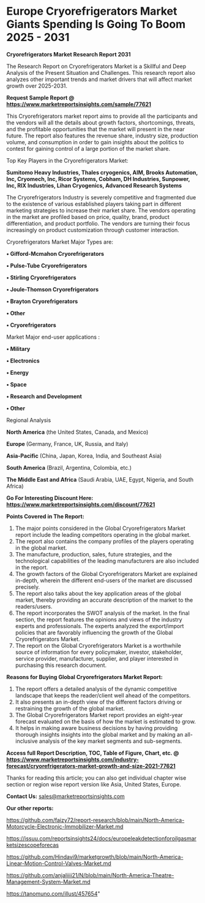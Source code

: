 # Europe Cryorefrigerators Market Giants Spending Is Going To Boom 2025 - 2031

<strong>Cryorefrigerators Market Research Report 2031</strong>

The Research Report on Cryorefrigerators Market is a Skillful and Deep Analysis of the Present Situation and Challenges. This research report also analyzes other important trends and market drivers that will affect market growth over 2025-2031.

<strong>Request Sample Report @ <a href=https://www.marketreportsinsights.com/sample/77621>https://www.marketreportsinsights.com/sample/77621</a></strong>

This Cryorefrigerators market report aims to provide all the participants and the vendors will all the details about growth factors, shortcomings, threats, and the profitable opportunities that the market will present in the near future. The report also features the revenue share, industry size, production volume, and consumption in order to gain insights about the politics to contest for gaining control of a large portion of the market share.

Top Key Players in the Cryorefrigerators Market:

<strong>Sumitomo Heavy Industries, Thales cryogenics, AIM, Brooks Automation, Inc, Cryomech, Inc, Ricor Systems, Cobham, DH Industries, Sunpower, Inc, RIX Industries, Lihan Cryogenics, Advanced Research Systems</strong>

The Cryorefrigerators Industry is severely competitive and fragmented due to the existence of various established players taking part in different marketing strategies to increase their market share. The vendors operating in the market are profiled based on price, quality, brand, product differentiation, and product portfolio. The vendors are turning their focus increasingly on product customization through customer interaction.

Cryorefrigerators Market Major Types are:

<strong>• Gifford-Mcmahon Cryorefrigerators

• Pulse-Tube Cryorefrigerators

• Stirling Cryorefrigerators

• Joule-Thomson Cryorefrigerators

• Brayton Cryorefrigerators

• Other

• Cryorefrigerators</strong>

Market Major end-user applications :

<strong>• Military

• Electronics

• Energy

• Space

• Research and Development

• Other</strong>

Regional Analysis

</u><strong><b>North America</b></strong> (the United States, Canada, and Mexico)

<strong><b>Europe </b></strong>(Germany, France, UK, Russia, and Italy)

<strong><b>Asia-Pacific</b></strong> (China, Japan, Korea, India, and Southeast Asia)

<strong><b>South America</b></strong> (Brazil, Argentina, Colombia, etc.)

<strong><b>The Middle East and Africa</b></strong> (Saudi Arabia, UAE, Egypt, Nigeria, and South Africa)

<strong>Go For Interesting Discount Here: <a href=https://www.marketreportsinsights.com/discount/77621>https://www.marketreportsinsights.com/discount/77621</a></strong>

<strong>Points Covered in The Report:</strong>
<ol>
  <li>The major points considered in the Global Cryorefrigerators Market report include the leading competitors operating in the global market.</li>
  <li>The report also contains the company profiles of the players operating in the global market.</li>
  <li>The manufacture, production, sales, future strategies, and the technological capabilities of the leading manufacturers are also included in the report.</li>
  <li>The growth factors of the Global Cryorefrigerators Market are explained in-depth, wherein the different end-users of the market are discussed precisely.</li>
  <li>The report also talks about the key application areas of the global market, thereby providing an accurate description of the market to the readers/users.</li>
  <li>The report incorporates the SWOT analysis of the market. In the final section, the report features the opinions and views of the industry experts and professionals. The experts analyzed the export/import policies that are favorably influencing the growth of the Global Cryorefrigerators Market.</li>
  <li>The report on the Global Cryorefrigerators Market is a worthwhile source of information for every policymaker, investor, stakeholder, service provider, manufacturer, supplier, and player interested in purchasing this research document.</li>
</ol>
<strong>Reasons for Buying Global Cryorefrigerators Market Report:</strong>

<ol>
  <li>The report offers a detailed analysis of the dynamic competitive landscape that keeps the reader/client well ahead of the competitors.</li>
  <li>It also presents an in-depth view of the different factors driving or restraining the growth of the global market.</li>
  <li>The Global Cryorefrigerators Market report provides an eight-year forecast evaluated on the basis of how the market is estimated to grow.</li>
  <li>It helps in making aware business decisions by having providing thorough insights insights into the global market and by making an all-inclusive analysis of the key market segments and sub-segments.</li>
</ol>
<strong>Access full Report Description, TOC, Table of Figure, Chart, etc. @ <a href=https://www.marketreportsinsights.com/industry-forecast/cryorefrigerators-market-growth-and-size-2021-77621>https://www.marketreportsinsights.com/industry-forecast/cryorefrigerators-market-growth-and-size-2021-77621</a></strong>


Thanks for reading this article; you can also get individual chapter wise section or region wise report version like Asia, United States, Europe.

<strong>Contact Us:</strong>
sales@marketreportsinsights.com

<strong>Our other reports:</strong>

<a href=https://github.com/faizy72/report-research/blob/main/North-America-Motorcycle-Electronic-Immobilizer-Market.md>https://github.com/faizy72/report-research/blob/main/North-America-Motorcycle-Electronic-Immobilizer-Market.md</a>

<a href=https://issuu.com/reportsinsights24/docs/europeleakdetectionforoilgasmarketsizescopeforecas>https://issuu.com/reportsinsights24/docs/europeleakdetectionforoilgasmarketsizescopeforecas</a>

<a href=https://github.com/Hindavi9/marketgrowth/blob/main/North-America-Linear-Motion-Control-Valves-Market.md>https://github.com/Hindavi9/marketgrowth/blob/main/North-America-Linear-Motion-Control-Valves-Market.md</a>

<a href=https://github.com/anjaliiii21/N/blob/main/North-America-Theatre-Management-System-Market.md>https://github.com/anjaliiii21/N/blob/main/North-America-Theatre-Management-System-Market.md</a>

<a href=https://tanomuno.com/illust/457654>https://tanomuno.com/illust/457654</a>"
